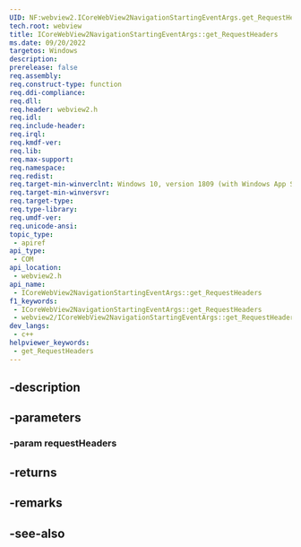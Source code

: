 ```yaml
---
UID: NF:webview2.ICoreWebView2NavigationStartingEventArgs.get_RequestHeaders
tech.root: webview
title: ICoreWebView2NavigationStartingEventArgs::get_RequestHeaders
ms.date: 09/20/2022
targetos: Windows
description: 
prerelease: false
req.assembly: 
req.construct-type: function
req.ddi-compliance: 
req.dll: 
req.header: webview2.h
req.idl: 
req.include-header: 
req.irql: 
req.kmdf-ver: 
req.lib: 
req.max-support: 
req.namespace: 
req.redist: 
req.target-min-winverclnt: Windows 10, version 1809 (with Windows App SDK 1.1 or later)
req.target-min-winversvr: 
req.target-type: 
req.type-library: 
req.umdf-ver: 
req.unicode-ansi: 
topic_type:
 - apiref
api_type:
 - COM
api_location:
 - webview2.h
api_name:
 - ICoreWebView2NavigationStartingEventArgs::get_RequestHeaders
f1_keywords:
 - ICoreWebView2NavigationStartingEventArgs::get_RequestHeaders
 - webview2/ICoreWebView2NavigationStartingEventArgs::get_RequestHeaders
dev_langs:
 - c++
helpviewer_keywords:
 - get_RequestHeaders
---
```


## -description

## -parameters

### -param requestHeaders

## -returns

## -remarks

## -see-also

